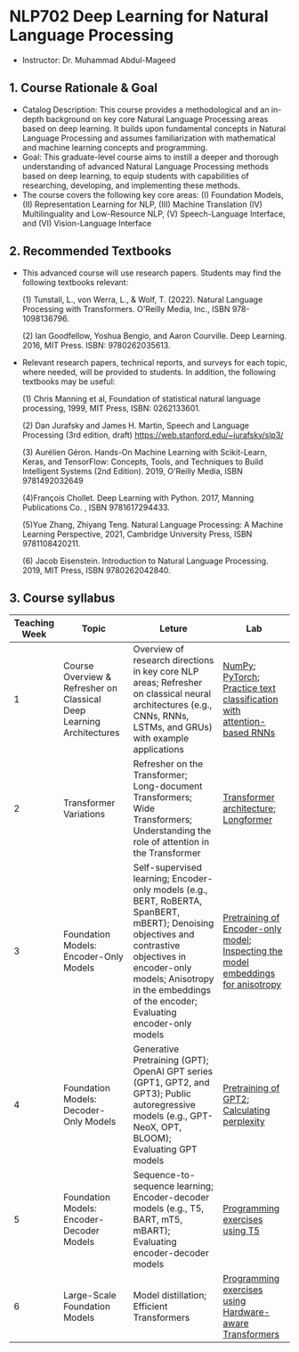# NLP702 Deep Learning for Natural Language Processing

* Instructor: Dr. Muhammad Abdul-Mageed

## 1. Course Rationale & Goal
* Catalog Description: This course provides a methodological and an in-depth background on key core Natural Language Processing areas based on deep learning. It builds upon fundamental concepts in Natural Language Processing and assumes familiarization with mathematical and machine learning concepts and programming. 
* Goal: This graduate-level course aims to instill a deeper and thorough understanding of advanced Natural Language Processing methods based on deep learning, to equip students with capabilities of researching, developing, and implementing these methods.
* The course covers the following key core areas: (I) Foundation Models, (II) Representation Learning for NLP, (III) Machine Translation (IV) Multilinguality and Low-Resource NLP, (V) Speech-Language Interface, and (VI) Vision-Language Interface

## 2. Recommended Textbooks
* This advanced course will use research papers. Students may find the following textbooks relevant:
  
  (1) Tunstall, L., von Werra, L., & Wolf, T. (2022). Natural Language Processing with Transformers. O'Reilly Media, Inc., ISBN 978-1098136796.
  
  (2) Ian Goodfellow, Yoshua Bengio, and Aaron Courville. Deep Learning. 2016, MIT Press. ISBN: 9780262035613.
  

* Relevant research papers, technical reports, and surveys for each topic, where needed, will be provided to students. In addition, the following textbooks may be useful:

   (1) Chris Manning et al, Foundation of statistical natural language processing, 1999, MIT Press, ISBN: 0262133601.
   
   (2) Dan Jurafsky and James H. Martin, Speech and Language Processing (3rd edition, draft) https://web.stanford.edu/~jurafsky/slp3/
   
   (3) Aurélien Géron. Hands-On Machine Learning with Scikit-Learn, Keras, and TensorFlow: Concepts, Tools, and Techniques to Build Intelligent Systems (2nd Edition). 2019, O'Reilly Media, ISBN 9781492032649
   
   (4)François Chollet. Deep Learning with Python. 2017,  Manning Publications Co. , ISBN 9781617294433.
   
   (5)Yue Zhang, Zhiyang Teng. Natural Language Processing: A Machine Learning Perspective, 2021, Cambridge University Press, ISBN 9781108420211.
   
   (6) Jacob Eisenstein. Introduction to Natural Language Processing. 2019, MIT Press, ISBN 9780262042840.

## 3. Course syllabus
| Teaching Week | Topic | Leture | Lab |
| ----  | ------ | ------- | ------- |
| 1 | Course Overview & Refresher on Classical Deep Learning Architectures  | Overview of research directions in key core NLP areas; Refresher on classical neural architectures (e.g., CNNs, RNNs, LSTMs, and GRUs) with example applications | [NumPy](tutorial/intro_to_numpy_pytorch/numpy_tutorial.ipynb); [PyTorch](tutorial/intro_to_numpy_pytorch/pytorch_tutorial.ipynb); [Practice text classification with attention-based RNNs](tutorial/text_classification_attention/rnn_attention_tutorial.ipynb) | 
| 2 | Transformer Variations  | Refresher on the Transformer; Long-document Transformers; Wide Transformers; Understanding the role of attention in the Transformer | [Transformer architecture](tutorial/transformer/transformer_tutorial.ipynb); [Longformer](tutorial/text_classification_Longformer/Longformer.ipynb) | 
| 3 | Foundation Models: Encoder-Only Models  | Self-supervised learning; Encoder-only models (e.g., BERT, RoBERTA, SpanBERT, mBERT); Denoising objectives and contrastive objectives in encoder-only models; Anisotropy in the embeddings of the encoder; Evaluating encoder-only models | [Pretraining of Encoder-only model](tutorial/MLM-pretraining); [Inspecting the model embeddings for anisotropy](tutorial/anisotropy_visualization/Anisotropy_Viz.ipynb) | 
| 4 | Foundation Models: Decoder-Only Models  | Generative Pretraining (GPT); OpenAI GPT series (GPT1, GPT2, and GPT3); Public autoregressive models (e.g., GPT-NeoX, OPT, BLOOM); Evaluating GPT models | [Pretraining of GPT2](tutorial/GPT); [Calculating perplexity](tutorial/perplexity/Perplexity_Tutorial.ipynb) |
| 5 | Foundation Models: Encoder-Decoder Models  | Sequence-to-sequence learning; Encoder-decoder models (e.g., T5, BART, mT5, mBART); Evaluating encoder-decoder models | [Programming exercises using T5](tutorial/T5-fine-tuning) | 
| 6 | Large-Scale Foundation Models  | Model distillation; Efficient Transformers| [Programming exercises using Hardware-aware Transformers](tutorial/HAT) | 
